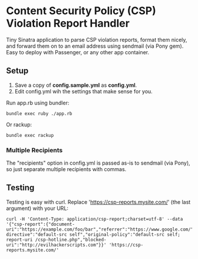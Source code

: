 # Content Security Policy (CSP) Violation Report Handler

Tiny Sinatra application to parse CSP violation reports,
format them nicely, and forward them on to an email address
using sendmail (via Pony gem). Easy to deploy with Passenger,
or any other app container.

## Setup

1. Save a copy of __config.sample.yml__ as __config.yml__.
2. Edit config.yml wih the settings that make sense for you.

Run app.rb using bundler:

    bundle exec ruby ./app.rb

Or rackup:

    bundle exec rackup


### Multiple Recipients

The "recipients" option in config.yml is passed as-is to sendmail
(via Pony), so just separate multiple recipients with commas.

## Testing

Testing is easy with curl. Replace 'https://csp-reports.mysite.com/'
(the last argument) with your URL:

    curl -H 'Content-Type: application/csp-report;charset=utf-8' --data '{"csp-report":{"document-uri":"https://example.com/foo/bar","referrer":"https://www.google.com/","violated-directive":"default-src self","original-policy":"default-src self; report-uri /csp-hotline.php","blocked-uri":"http://evilhackerscripts.com"}}' 'https://csp-reports.mysite.com/'
